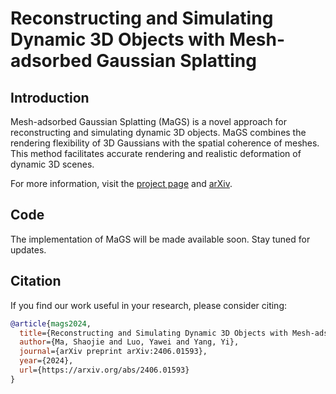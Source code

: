 # Reconstructing and Simulating Dynamic 3D Objects with Mesh-adsorbed Gaussian Splatting

## Introduction
Mesh-adsorbed Gaussian Splatting (MaGS) is a novel approach for reconstructing and simulating dynamic 3D objects. MaGS combines the rendering flexibility of 3D Gaussians with the spatial coherence of meshes. This method facilitates accurate rendering and realistic deformation of dynamic 3D scenes.

For more information, visit the [project page](https://wcwac.github.io/MaGS-page/) and [arXiv](https://arxiv.org/abs/2406.01593/).

## Code
The implementation of MaGS will be made available soon. Stay tuned for updates.

## Citation
If you find our work useful in your research, please consider citing:

```bibtex
@article{mags2024,
  title={Reconstructing and Simulating Dynamic 3D Objects with Mesh-adsorbed Gaussian Splatting},
  author={Ma, Shaojie and Luo, Yawei and Yang, Yi},
  journal={arXiv preprint arXiv:2406.01593},
  year={2024},
  url={https://arxiv.org/abs/2406.01593}
}
